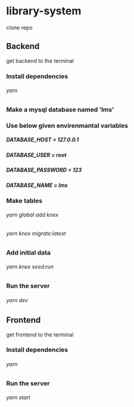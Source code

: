 # library-system
clone repo

## Backend
get backend to the terminal

### Install dependencies
###### yarn

### Make a mysql database named 'lms'
### Use below given envirenmantal variables

##### DATABASE_HOST = 127.0.0.1
##### DATABASE_USER = root
##### DATABASE_PASSWORD = 123
##### DATABASE_NAME = lms

### Make tables
###### yarn global add knex
###### yarn knex migrate:latest
       
### Add initial data
###### yarn knex seed:run

### Run the server
###### yarn dev

## Frontend
get frontend to the terminal

### Install dependencies
###### yarn

### Run the server
###### yarn start
